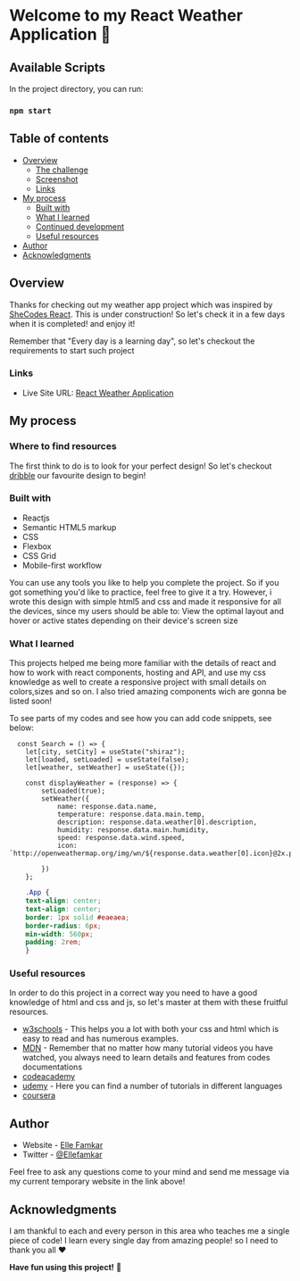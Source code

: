 # Welcome to my React Weather Application 👋

## Available Scripts

In the project directory, you can run:
### `npm start`

## Table of contents

- [Overview](#overview)
  - [The challenge](#the-challenge)
  - [Screenshot](#screenshot)
  - [Links](#links)
- [My process](#my-process)
  - [Built with](#built-with)
  - [What I learned](#what-i-learned)
  - [Continued development](#continued-development)
  - [Useful resources](#useful-resources)
- [Author](#author)
- [Acknowledgments](#acknowledgments)

## Overview

Thanks for checking out my weather app project which was inspired by [SheCodes React](https://www.shecodes.io/). 
This is under construction! So let's check it in a few days when it is completed! and enjoy it!

Remember that "Every day is a learning day", so let's checkout the requirements to start such project

<!-- ### Screenshot -->

<!-- ![](./images/3-column-card-screenshot.png)
![](./images/3-column-card-screenshot-mobile.png) -->


### Links

- Live Site URL: [React Weather Application](https://fluffy-khapse-918d79.netlify.app/)

## My process

### Where to find resources

The first think to do is to look for your perfect design! So let's checkout [dribble](https://dribbble.com/) our favourite design to begin!

### Built with

- Reactjs
- Semantic HTML5 markup
- CSS
- Flexbox
- CSS Grid
- Mobile-first workflow

You can use any tools you like to help you complete the project. So if you got something you'd like to practice, feel free to give it a try. However, i wrote this design with simple html5 and css and made it responsive for all the devices, since my users should be able to: View the optimal layout and hover or active states depending on their device's screen size

### What I learned

This projects helped me being more familiar with the details of react and how to work with react components, hosting and API, and use my css knowledge as well to create a responsive project with small details on colors,sizes and so on. I also tried amazing components wich are gonna be listed soon!

To see parts of my codes and see how you can add code snippets, see below:

``` JSX
  const Search = () => {
    let[city, setCity] = useState("shiraz");
    let[loaded, setLoaded] = useState(false);
    let[weather, setWeather] = useState({});

    const displayWeather = (response) => {
        setLoaded(true);
        setWeather({
            name: response.data.name,
            temperature: response.data.main.temp,
            description: response.data.weather[0].description,
            humidity: response.data.main.humidity,
            speed: response.data.wind.speed,
            icon: `http://openweathermap.org/img/wn/${response.data.weather[0].icon}@2x.png`,
    
        })
    };
```
```css
    .App {
    text-align: center;
    text-align: center;
    border: 1px solid #eaeaea;
    border-radius: 6px;
    min-width: 560px;
    padding: 2rem;
    }
```

### Useful resources

In order to do this project in a correct way you need to have a good knowledge of html and css and js, so let's master at them with these fruitful resources.

- [w3schools](https://www.w3schools.com/) - This helps you a lot with both your css and html which is easy to read and has numerous examples.
- [MDN](https://developer.mozilla.org/en-US/) - Remember that no matter how many tutorial videos you have watched, you always need to learn details and features from codes documentations
- [codeacademy](https://www.codecademy.com/)
- [udemy](https://www.udemy.com/) - Here you can find a number of tutorials in different languages
- [coursera](https://www.coursera.org/)

## Author

- Website - [Elle Famkar](https://bespoke-marigold-f2f8e3.netlify.app/)
- Twitter - [@Ellefamkar](https://www.twitter.com/ellefamkar)

Feel free to ask any questions come to your mind  and send me message via my current temporary website in the link above!

## Acknowledgments

I am thankful to each and every person in this area who teaches me a single piece of code! I learn every single day from amazing people! so I need to thank you all ❤

**Have fun using this project!** 🚀
